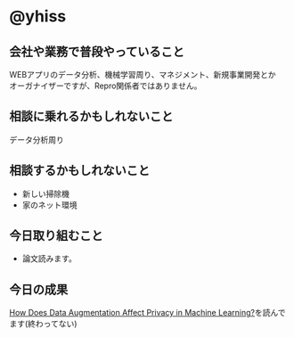 # @yhiss

## 会社や業務で普段やっていること
WEBアプリのデータ分析、機械学習周り、マネジメント、新規事業開発とか  
オーガナイザーですが、Repro関係者ではありません。  


## 相談に乗れるかもしれないこと
データ分析周り

## 相談するかもしれないこと
- 新しい掃除機
- 家のネット環境

## 今日取り組むこと
- 論文読みます。

## 今日の成果
[How Does Data Augmentation Affect Privacy in Machine Learning?](https://arxiv.org/pdf/2007.10567.pdf)を読んでます(終わってない)

